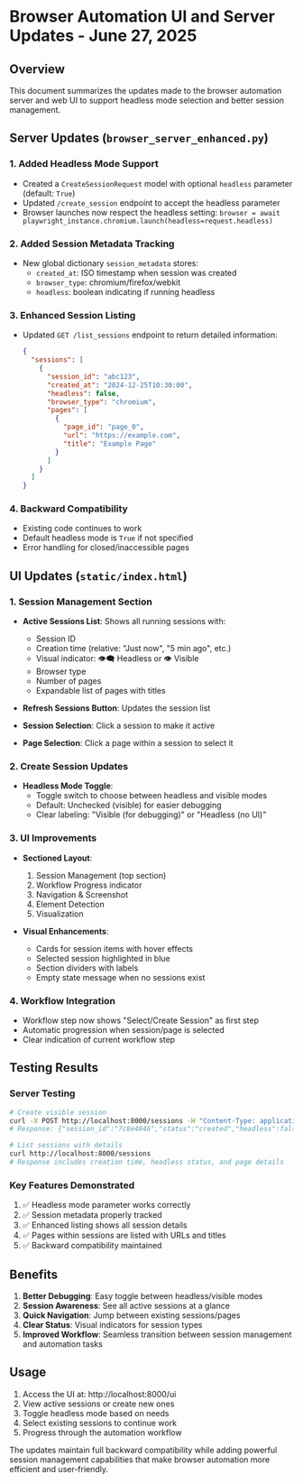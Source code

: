 # Browser Automation UI and Server Updates - June 27, 2025

## Overview
This document summarizes the updates made to the browser automation server and web UI to support headless mode selection and better session management.

## Server Updates (`browser_server_enhanced.py`)

### 1. Added Headless Mode Support
- Created a `CreateSessionRequest` model with optional `headless` parameter (default: `True`)
- Updated `/create_session` endpoint to accept the headless parameter
- Browser launches now respect the headless setting: `browser = await playwright_instance.chromium.launch(headless=request.headless)`

### 2. Added Session Metadata Tracking
- New global dictionary `session_metadata` stores:
  - `created_at`: ISO timestamp when session was created
  - `browser_type`: chromium/firefox/webkit
  - `headless`: boolean indicating if running headless

### 3. Enhanced Session Listing
- Updated `GET /list_sessions` endpoint to return detailed information:
  ```json
  {
    "sessions": [
      {
        "session_id": "abc123",
        "created_at": "2024-12-25T10:30:00",
        "headless": false,
        "browser_type": "chromium",
        "pages": [
          {
            "page_id": "page_0",
            "url": "https://example.com",
            "title": "Example Page"
          }
        ]
      }
    ]
  }
  ```

### 4. Backward Compatibility
- Existing code continues to work
- Default headless mode is `True` if not specified
- Error handling for closed/inaccessible pages

## UI Updates (`static/index.html`)

### 1. Session Management Section
- **Active Sessions List**: Shows all running sessions with:
  - Session ID
  - Creation time (relative: "Just now", "5 min ago", etc.)
  - Visual indicator: 👁️‍🗨️ Headless or 👁️ Visible
  - Browser type
  - Number of pages
  - Expandable list of pages with titles

- **Refresh Sessions Button**: Updates the session list
- **Session Selection**: Click a session to make it active
- **Page Selection**: Click a page within a session to select it

### 2. Create Session Updates
- **Headless Mode Toggle**: 
  - Toggle switch to choose between headless and visible modes
  - Default: Unchecked (visible) for easier debugging
  - Clear labeling: "Visible (for debugging)" or "Headless (no UI)"

### 3. UI Improvements
- **Sectioned Layout**:
  1. Session Management (top section)
  2. Workflow Progress indicator
  3. Navigation & Screenshot
  4. Element Detection
  5. Visualization

- **Visual Enhancements**:
  - Cards for session items with hover effects
  - Selected session highlighted in blue
  - Section dividers with labels
  - Empty state message when no sessions exist

### 4. Workflow Integration
- Workflow step now shows "Select/Create Session" as first step
- Automatic progression when session/page is selected
- Clear indication of current workflow step

## Testing Results

### Server Testing
```bash
# Create visible session
curl -X POST http://localhost:8000/sessions -H "Content-Type: application/json" -d '{"browser_type": "chromium", "headless": false}'
# Response: {"session_id":"7c8e4946","status":"created","headless":false}

# List sessions with details
curl http://localhost:8000/sessions
# Response includes creation time, headless status, and page details
```

### Key Features Demonstrated
1. ✅ Headless mode parameter works correctly
2. ✅ Session metadata properly tracked
3. ✅ Enhanced listing shows all session details
4. ✅ Pages within sessions are listed with URLs and titles
5. ✅ Backward compatibility maintained

## Benefits
1. **Better Debugging**: Easy toggle between headless/visible modes
2. **Session Awareness**: See all active sessions at a glance
3. **Quick Navigation**: Jump between existing sessions/pages
4. **Clear Status**: Visual indicators for session types
5. **Improved Workflow**: Seamless transition between session management and automation tasks

## Usage
1. Access the UI at: http://localhost:8000/ui
2. View active sessions or create new ones
3. Toggle headless mode based on needs
4. Select existing sessions to continue work
5. Progress through the automation workflow

The updates maintain full backward compatibility while adding powerful session management capabilities that make browser automation more efficient and user-friendly.